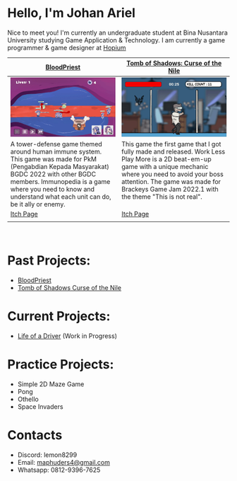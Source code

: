 # Hello, I'm Johan Ariel

Nice to meet you! I'm currently an undergraduate student at Bina Nusantara University studying Game Application & Technology. I am currently a game programmer & game designer at [Hopium](https://hopium.itch.io/)

<table width="100%">
  <thead>
    <tr>
      <th width="50%"><a href="https://bgdc.itch.io/immunopedia">BloodPriest</a></th>
      <th width="50%"><a href="https://bgdc.itch.io/work-less-play-more">Tomb of Shadows: Curse of the Nile</a></th>
    </tr>
  </thead>
  <tbody>
    <tr>
      <td><img src="https://github.com/wainini/wainini/blob/main/img/immunopedia%20400x225.gif"/></td>
      <td><img src="https://github.com/wainini/wainini/blob/main/img/worklessplaymore%20400x225.gif"/></td>
    </tr>
    <tr>
      <td valign="text-top">A tower-defense game themed around human immune system. This game was made for PkM (Pengabdian Kepada Masyarakat) BGDC 2022 with other BGDC members. Immunopedia is a game where you need to know and understand what each unit can do, be it ally or enemy.</td>
      <td valign="text-top"">This game the first game that I got fully made and released. Work Less Play More is a 2D beat-em-up game with a unique mechanic where you need to avoid your boss attention. The game was made for Brackeys Game Jam 2022.1 with the theme "This is not real".<div></div></td>
    </tr>
    <tr>
      <td><a href="https://hopiummoon.itch.io/bloodpriest">Itch Page</td>
      <td><a href="https://hopiummoon.itch.io/tomb-of-shadows-curse-of-the-nile">Itch Page</td>
    </tr>
    <tr>
      <td></td>
    </tr>
  </tbody>
</table>

<br>
        
# Past Projects:
- [BloodPriest](https://github.com/Lemun8/BloodPriest)
- [Tomb of Shadows Curse of the Nile](https://github.com/Lemun8/Tomb-of-Shadows-Curse-of-the-Nile)

# Current Projects:
- [Life of a Driver](https://github.com/Lemun8/Life-of-a-Driver) (Work in Progress)

# Practice Projects:
- Simple 2D Maze Game
- Pong
- Othello
- Space Invaders


# Contacts
- Discord: lemon8299
- Email: maphuders4@gmail.com
- Whatsapp: 0812-9396-7625
